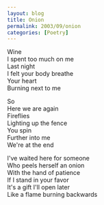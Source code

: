 ```yaml
---
layout: blog
title: Onion
permalink: 2003/09/onion
categories: [Poetry]
---
```


<p>Wine<br />
I spent too much on me<br />
Last night<br />
I felt your body breathe<br />
Your heart<br />
Burning next to me</p>
<p>So<br />
Here we are again<br />
Fireflies<br />
Lighting up the fence<br />
You spin<br />
Further into me<br />
We're at the end</p>
<p>I've waited here for someone<br />
Who peels herself an onion<br />
With the hand of patience<br />
If I stand in your favor<br />
It's a gift I'll open later<br />
Like a flame burning backwards</p>
